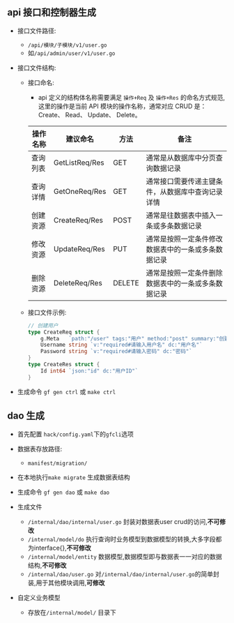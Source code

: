 ## api 接口和控制器生成
  - 接口文件路径:
      - `/api/模块/子模块/v1/user.go`
      - 如`/api/admin/user/v1/user.go`

  - 接口文件结构:
    - 接口命名:
      - api 定义的结构体名称需要满足 `操作+Req` 及 `操作+Res` 的命名方式规范,这里的操作是当前 API 模块的操作名称，通常对应 CRUD 是： Create、 Read、 Update、 Delete。
      
      | 操作名称 | 建议命名 | 方法 | 备注 |
      | ------- | ------- | ---- | ---- |
      | 查询列表 | GetListReq/Res | GET | 通常是从数据库中分页查询数据记录 |
      | 查询详情 | GetOneReq/Res | GET | 通常接口需要传递主键条件，从数据库中查询记录详情 |
      | 创建资源 | CreateReq/Res | POST | 通常是往数据表中插入一条或多条数据记录 |
      | 修改资源 | UpdateReq/Res | PUT | 通常是按照一定条件修改数据表中的一条或多条数据记录 |
      | 删除资源 | DeleteReq/Res | DELETE | 通常是按照一定条件删除数据表中的一条或多条数据记录 |

    - 接口文件示例:
      ```go
      // 创建用户
      type CreateReq struct {
          g.Meta   `path:"/user" tags:"用户" method:"post" summary:"创建用户"`
          Username string `v:"required#请输入用户名" dc:"用户名"`
          Password string `v:"required#请输入密码" dc:"密码"`
      }
      type CreateRes struct {
          Id int64 `json:"id" dc:"用户ID"`
      } 
      ```
 - 生成命令
    `gf gen ctrl` 或 `make ctrl`
## dao 生成
  - 首先配置 `hack/config.yaml`下的`gfcli`选项
  - 数据表存放路径:
    - `manifest/migration/`
  - 在本地执行`make migrate` 生成数据表结构
  - 生成命令
    `gf gen dao` 或 `make dao`
  - 生成文件
    - `/internal/dao/internal/user.go` 封装对数据表user crud的访问,**不可修改**
    - `/internal/model/do` 执行查询时业务模型到数据模型的转换,大多字段都为interface{},**不可修改**
    - `/internal/model/entity` 数据模型,数据模型即与数据表一一对应的数据结构,**不可修改**
    - `/internal/dao/user.go` 对`/internal/dao/internal/user.go`的简单封装,用于其他模块调用,**可修改**

  - 自定义业务模型
    - 存放在`/internal/model/` 目录下